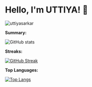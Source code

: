 # Hello, I'm UTTIYA! 👋
<p align="left"> <img src="https://komarev.com/ghpvc/?username=uttiyasarkar&color=brightgreen&style=for-the-badge&label=Visitors" alt="uttiyasarkar" /> </p>

**Summary:**

![GitHub stats](https://github-readme-stats.vercel.app/api?username=uttiyasarkar&show_icons=true&theme=radical)

**Streaks:**

[![GitHub Streak](https://github-readme-streak-stats-blond-mu.vercel.app?user=uttiyasarkar&theme=dark&border_radius=6&date_format=M%20j%5B%2C%20Y%5D&exclude_days=Sun%2CSat&card_width=516)](https://git.io/streak-stats)

**Top Languages:**

[![Top Langs](https://github-readme-stats.vercel.app/api/top-langs/?username=uttiyasarkar&layout=donut-vertical)](https://github.com/anuraghazra/github-readme-stats)
